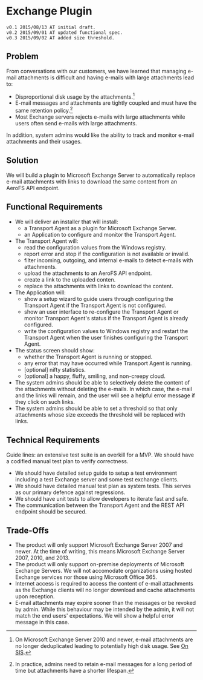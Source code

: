 # Exchange Plugin
    v0.1 2015/08/13 AT initial draft.
    v0.2 2015/09/01 AT updated functional spec.
    v0.3 2015/09/02 AT added size threshold.

## Problem
From conversations with our customers, we have learned that managing e-mail
attachments is difficult and having e-mails with large attachments lead to:

- Disproportional disk usage by the attachments.[^1]
- E-mail messages and attachments are tightly coupled and must have the same
  retention policy.[^2]
- Most Exchange servers rejects e-mails with large attachments while users
  often send e-mails with large attachments.

[^1]:
    On Microsoft Exchange Server 2010 and newer, e-mail attachments are no
    longer deduplicated leading to potentially high disk usage. See [On
    SIS](http://blogs.technet.com/b/exchange/archive/2010/02/22/dude-where-s-my-single-instance.aspx).

[^2]:
    In practice, admins need to retain e-mail messages for a long period of
    time but attachments have a shorter lifespan.

In addition, system admins would like the ability to track and monitor e-mail
attachments and their usages.

## Solution
We will build a plugin to Microsoft Exchange Server to automatically replace
e-mail attachments with links to download the same content from an AeroFS API
endpoint.

## Functional Requirements
- We will deliver an installer that will install:
    - a Transport Agent as a plugin for Microsoft Exchange Server.
    - an Application to configure and monitor the Transport Agent.
- The Transport Agent will:
    - read the configuration values from the Windows registry.
    - report error and stop if the configuration is not available or invalid.
    - filter incoming, outgoing, and internal e-mails to detect e-mails with
      attachments.
    - upload the attachments to an AeroFS API endpoint.
    - create a link to the uploaded conten.
    - replace the attachments with links to download the content.
- The Application will:
    - show a setup wizard to guide users through configuring the Transport
      Agent if the Transport Agent is not configured.
    - show an user interface to re-configure the Transport Agent or monitor
      Transport Agent's status if the Transport Agent is already configured.
    - write the configuration values to Windows registry and restart the
      Transport Agent when the user finishes configuring the Transport Agent.
- The status screen should show:
    - whether the Transport Agent is running or stopped.
    - any error that may have occurred while Transport Agent is running.
    - [optional] nifty statistics.
    - [optional] a happy, fluffy, smiling, and non-creepy cloud.
- The system admins should be able to selectively delete the content of the
  attachments without deleting the e-mails. In which case, the e-mail and the
  links will remain, and the user will see a helpful error message if they
  click on such links.
- The system admins should be able to set a threshold so that only attachments
  whose size exceeds the threshold will be replaced with links.

## Technical Requirements
Guide lines: an extensive test suite is an overkill for a MVP. We should have a
codified manual test plan to verify correctness.

- We should have detailed setup guide to setup a test environment including a
  test Exchange server and some test exchange clients.
- We should have detailed manual test plan as system tests. This serves as our
  primary defence against regressions.
- We should have unit tests to allow developers to iterate fast and safe.
- The communication between the Transport Agent and the REST API endpoint
  should be secured.

## Trade-Offs
- The product will only support Microsoft Exchange Server 2007 and newer. At
  the time of writing, this means Microsoft Exchange Server 2007, 2010, and
  2013.
- The product will only support on-premise deployments of Microsoft Exchange
  Servers. We will not accomodate organizations using hosted Exchange services
  nor those using Microsoft Office 365.
- Internet access is required to access the content of e-mail attachments as
  the Exchange clients will no longer download and cache attachments upon
  reception.
- E-mail attachments may expire sooner than the messages or be revoked by
  admin. While this behaviour may be intended by the admin, it will not match
  the end users&#39; expectations. We will show a helpful error message in this
  case.
